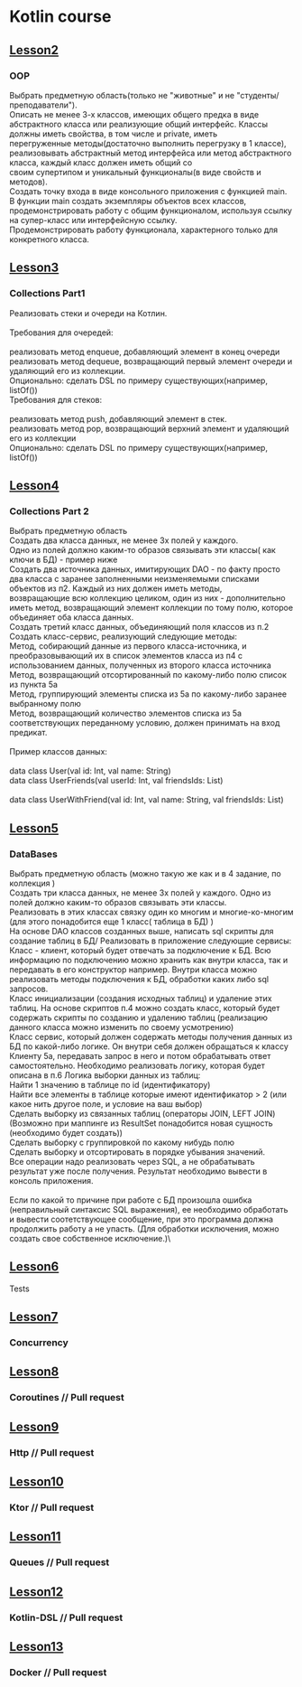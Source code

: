 # Kotlin course
## [Lesson2](https://github.com/mk17ru/Kotlin-Tinkoff/tree/main/lessson2)
### OOP
Выбрать предметную область(только не "животные" и не "студенты/преподаватели").<br />
Описать не менее 3-х классов, имеющих общего предка в виде абстрактного класса или реализующие общий интерфейс. Классы должны иметь свойства, в том числе и private, иметь<br /> перегруженные методы(достаточно выполнить перегрузку в 1 классе), реализовывать абстрактный метод интерфейса или метод абстрактного класса, каждый класс должен иметь общий со<br /> своим супертипом и уникальный функционалы(в виде свойств и методов).<br />
Создать точку входа в виде консольного приложения с функцией main.<br />
В функции main создать экземпляры объектов всех классов, продемонстрировать работу с общим функционалом, используя ссылку на супер-класс или интерфейсную ссылку.<br /> Продемонстрировать работу функционала, характерного только для конкретного класса.<br />
## [Lesson3](https://github.com/mk17ru/Kotlin-Tinkoff/tree/main/lesson3) 
### Collections Part1
Реализовать стеки и очереди на Котлин.<br />
<br />
Требования для очередей:<br />
<br />
реализовать метод enqueue, добавляющий элемент в конец очереди<br />
реализовать метод dequeue, возвращающий первый элемент очереди и удаляющий его из коллекции.<br />
Опционально: сделать DSL по примеру существующих(например, listOf())<br />
Требования для стеков:<br />
<br />
реализовать метод push, добавляющий элемент в стек.<br />
реализовать метод pop, возвращающий верхний элемент и удаляющий его из коллекции<br />
Опционально: сделать DSL по примеру существующих(например, listOf())<br />
## [Lesson4](https://github.com/mk17ru/Kotlin-Tinkoff/tree/main/lesson4) 
### Collections Part 2
Выбрать предметную область<br />
Создать два класса данных, не менее 3х полей у каждого. <br />
Одно из полей должно каким-то образов связывать эти классы( как ключи в БД) - пример ниже<br />
Создать два источника данных, имитирующих DAO - по факту просто два класса с заранее заполненными неизменяемыми списками объектов из п2. Каждый из них должен иметь методы,<br /> возвращающие всю коллекцию целиком, один из них - дополнительно иметь метод, возвращающий элемент коллекции по тому полю, которое объединяет оба класса данных.<br />
Создать третий класс данных, объединяющий поля классов из п.2<br />
Создать класс-сервис, реализующий следующие методы:<br />
Метод, собирающий данные из первого класса-источника, и преобразовывающий их в список элементов класса из п4 с использованием данных, полученных из второго класса источника<br />
Метод, возвращающий отсортированный по какому-либо полю список из пункта 5а<br />
Метод, группирующий элементы списка из 5а по какому-либо заранее выбранному полю<br />
Метод, возвращающий количество элементов списка из 5а соответствующих переданному условию, должен принимать на вход предикат.<br />
<br />
Пример классов данных:<br />
<br />
data class User(val id: Int, val name: String)<br />
data class UserFriends(val userId: Int, val friendsIds: List<Int>)<br />
<br />
data class UserWithFriend(val id: Int, val name: String, val friendsIds: List<Int>)<br />
## [Lesson5](https://github.com/mk17ru/Kotlin-Tinkoff/tree/main/lesson5) 
### DataBases
  Выбрать предметную область (можно такую же как и в 4 задание, по коллекция )\
Создать три класса данных, не менее 3х полей у каждого. Одно из полей должно каким-то образов связывать эти классы.\
Реализовать в этих классах связку один ко многим и многие-ко-многим (для этого понадобится еще 1 класс( таблица в БД) )\
На основе DAO классов созданных выше, написать sql скрипты для создание таблиц в БД/
Реализовать в приложение следующие сервисы:\
Класс - клиент, который будет отвечать за подключение к БД. Всю информацию по подключению можно хранить как внутри класса, так и передавать в его конструктор например. Внутри класса можно реализовать методы подключения к БД, обработки каких либо sql запросов.\
Класс инициализации (создания исходных таблиц) и удаление этих таблиц. На основе скриптов п.4 можно создать класс, который будет содержать скрипты по созданию и удалению таблиц (реализацию данного класса можно изменить по своему усмотрению)\
Класс сервис, который должен содержать методы получения данных из БД по какой-либо логике. Он внутри себя должен обращаться к классу Клиенту 5a, передавать запрос в него и потом обрабатывать ответ самостоятельно. Необходимо реализовать логику, которая будет описана в п.6
Логика выборки данных из таблиц:\
Найти 1 значению в таблице по id (идентификатору)\
Найти все элементы в таблице которые имеют идентификатор > 2 (или какое нить другое поле, и условие на ваш выбор)\
Сделать выборку из связанных таблиц (операторы JOIN, LEFT JOIN) (Возможно при маппинге из ResultSet понадобится новая сущность (необходимо будет создать))\
Сделать выборку с группировкой по какому нибудь полю\
Сделать выборку и отсортировать в порядке убывания значений.\
Все операции надо реализовать через SQL, а не обрабатывать результат уже после получения. Результат необходимо вывести в консоль приложения.\
\
Если по какой то причине при работе с БД произошла ошибка (неправильный синтаксис SQL выражения), ее необходимо обработать и вывести соотетствующее сообщение, при это программа должна продолжить работу а не упасть. (Для обработки исключения, можно создать свое собственное исключение.)\
## [Lesson6](https://github.com/mk17ru/Kotlin-Tinkoff/tree/main/lesson6) 
Tests
## [Lesson7](https://github.com/mk17ru/Kotlin-Tinkoff/tree/main/lesson7) 
### Concurrency
## [Lesson8]() 
### Coroutines // Pull request
## [Lesson9]()
### Http // Pull request
## [Lesson10]()
### Ktor // Pull request
## [Lesson11]()
### Queues // Pull request
## [Lesson12]()
### Kotlin-DSL // Pull request
## [Lesson13]()
### Docker // Pull request
